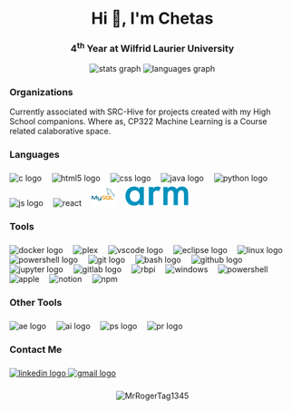 <h1 align="center">Hi 👋, I'm Chetas</h1>
<h3 align="center"> 4<sup>th</sup> Year at Wilfrid Laurier University</h3>

<div align="center">
    <img src="https://github-readme-stats.vercel.app/api?username=MrRogerTag1345&hide_title=false&hide_rank=false&show_icons=true&include_all_commits=true&count_private=true&disable_animations=false&theme=dark&locale=en&hide_border=false" height="164" alt="stats graph"/>
    <img src="https://github-readme-stats.vercel.app/api/top-langs?username=MrRogerTag1345&locale=en&hide_title=false&layout=compact&card_width=320&langs_count=10&theme=dark&hide_border=false" height="165" alt="languages graph"/>
</div>

###

<h3 align="left">Organizations</h3>
<p>
  Currently associated with SRC-Hive for projects created with my High School companions. Where as, CP322 Machine Learning is a Course related calaborative space. 
</p>

###

<h3 align="left">Languages</h3>

###

<div align="left">
    <img src="https://skillicons.dev/icons?i=c" height="40" alt="c logo"/>
    <img width=10>
    <img src="https://skillicons.dev/icons?i=html" height="40" alt="html5 logo"/>
    <img width=10>
    <img src="https://skillicons.dev/icons?i=css" height="40" alt="css logo"/>
    <img width=10>
    <img src="https://skillicons.dev/icons?i=java" height="40" alt="java logo"/>
    <img width=10>
    <img src="https://skillicons.dev/icons?i=python" height="40" alt="python logo"/>
    <img width=10>
    <img src="https://skillicons.dev/icons?i=js" height="40" alt="js logo"/>
    <img width=10>
    <img src="https://skillicons.dev/icons?i=react" height="40" alt="react"/>
    <img width=10>
    <img src="https://raw.githubusercontent.com/devicons/devicon/master/icons/mysql/mysql-original-wordmark.svg" height="41" alt="mysql logo"/>
    <img width=10>
    <img src="/Images/Arm_logo_blue_72LG.png" height="35" alt="arm logo"/>
    <img width=10>
    
</div>

<h3 align="left">Tools</h3>

###

<div align="left">
    <img src="https://cdn.simpleicons.org/docker/2496ED" height="40" alt="docker logo"/>
    <img width=10>
    <img src="https://img.shields.io/badge/plex-%23E5A00D.svg?style=for-the-badge&logo=plex&logoColor=white" height="40" alt="plex"/>
    <img width=10>
    <img src="https://cdn.simpleicons.org/visualstudiocode/007ACC" height="40" alt="vscode logo"/>
    <img width=10>
    <img src="https://skillicons.dev/icons?i=eclipse" height="41" alt="eclipse logo"/>
    <img width=10>
    <img src="https://skillicons.dev/icons?i=linux" height="41" alt="linux logo"/>
    <img width=10>
    <img src="https://skillicons.dev/icons?i=powershell" height="41" alt="powershell logo"/>
    <img width=10>
    <img src="https://skillicons.dev/icons?i=git" height="41" alt="git logo"/>
    <img width=10>
    <img src="https://skillicons.dev/icons?i=bash" height="40" alt="bash logo"/>
    <img width=10>
    <img src="https://skillicons.dev/icons?i=github" height="41" alt="github logo"/>
    <img width=10>
    <img src="https://cdn.simpleicons.org/jupyter/F37626" height="40" alt="jupyter logo"/>
    <img width=10>
    <img src="https://skillicons.dev/icons?i=gitlab" height="41" alt="gitlab logo"/>
    <img width=10>
    <img src="https://skillicons.dev/icons?i=raspberrypi" height="40" alt="rbpi"/>
    <img width=10>
    <img src="https://skillicons.dev/icons?i=windows" height="40" alt="windows"/>
    <img width=10>
     <img src="https://skillicons.dev/icons?i=powershell" height="40" alt="powershell"/>
    <img width=10>
    <img src="https://skillicons.dev/icons?i=apple" height="40" alt="apple"/>
    <img width=10>
    <img src="https://skillicons.dev/icons?i=notion" height="40" alt="notion"/>
    <img width=10>
    <img src="https://skillicons.dev/icons?i=npm" height="40" alt="npm"/>
    <img width=10>
    
</div>

<h3 align="left">Other Tools</h3>

###

<div align="left">
    <img src="https://skillicons.dev/icons?i=ae" height="40" alt="ae logo"/>
    <img width=10>
    <img src="https://skillicons.dev/icons?i=ai" height="40" alt="ai logo"/>
    <img width=10>
    <img src="https://skillicons.dev/icons?i=ps" height="40" alt="ps logo"/>
    <img width=10>
    <img src="https://skillicons.dev/icons?i=pr" height="40" alt="pr logo"/>
    <img width=10>
</div>


<h3 align="left">Contact Me</h3>

###

<div align="left">
  <a href="https://www.linkedin.com/in/chetas-patel-ba9379165/" target="_blank">
    <img src="https://img.shields.io/static/v1?message=LinkedIn&logo=linkedin&label=&color=0077B5&logoColor=white&labelColor=&style=for-the-badge" height="35" alt="linkedin logo"  />
  </a>
  <a href="mailto:Chetaspatel1345@gmail.com" target="_blank">
    <img src="https://img.shields.io/static/v1?message=Gmail&logo=gmail&label=&color=D14836&logoColor=white&labelColor=&style=for-the-badge" height="35" alt="gmail logo"  />
  </a>
</div>

###

<p align="center">
  <img src="https://github-readme-streak-stats.herokuapp.com/?user=MrRogerTag1345&&theme=dark" alt="MrRogerTag1345"/>
</p>
